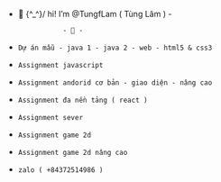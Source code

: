 - 👋 \{^_^}/ hi! I’m @TungfLam ( Tùng Lâm ) -

                 - 👀 -
-     Dự án mẫu - java 1 - java 2 - web - html5 & css3
-     Assignment javascript 
-     Assignment andorid cơ bản - giao diện - nâng cao 
-     Assignment đa nền tảng ( react )
-     Assignment sever 
-     Assignment game 2d
-     Assignment game 2d nâng cao 
-     zalo ( +84372514986 )
